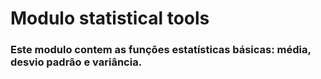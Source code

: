 # Modulo statistical tools
### Este modulo contem as funções estatísticas básicas: média, desvio padrão e variância.
